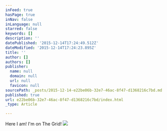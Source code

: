```yaml
---
inFeed: true
hasPage: true
inNav: false
inLanguage: null
starred: false
keywords: []
description: ''
datePublished: '2015-12-14T17:24:49.512Z'
dateModified: '2015-12-14T17:24:23.895Z'
title: ''
author: []
authors: []
publisher:
  name: null
  domain: null
  url: null
  favicon: null
sourcePath: _posts/2015-12-14-e22be06b-32e7-46ac-8f47-d1368216c7bd.md
published: true
url: e22be06b-32e7-46ac-8f47-d1368216c7bd/index.html
_type: Article

---
```

Here I am! I'm on The Grid!
![](https://the-grid-user-content.s3-us-west-2.amazonaws.com/c8d9d518-278f-4a5d-90f8-afd7771152cd.jpg)